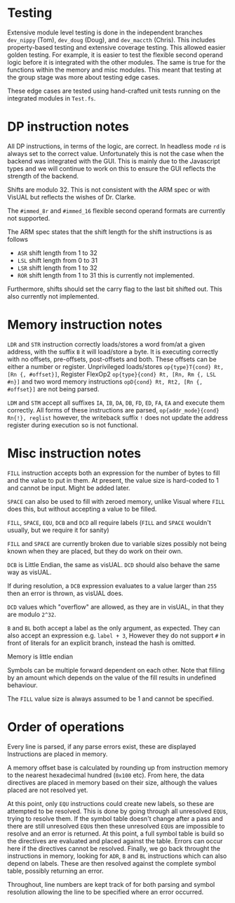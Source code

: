 # Testing

Extensive module level testing is done in the independent branches `dev_nippy` (Tom), `dev_doug` (Doug), and `dev_maccth` (Chris). This includes property-based testing and extensive coverage testing. This allowed easier golden testing. For example, it is easier to test the flexible second
operand logic before it is integrated with the other modules. The same is true for the functions within the memory and misc modules. This meant that testing at the group stage was more about testing edge cases.

These edge cases are tested using hand-crafted unit tests running on the integrated modules in `Test.fs`.

# DP instruction notes

All DP instructions, in terms of the logic, are correct. In headless mode `rd` is always set to the correct value. Unfortunately this is not the case when the backend was integrated with the GUI. This is mainly due to the Javascript types and we will continue to work on this to ensure the GUI reflects the strength of the backend.

Shifts are modulo 32. This is not consistent with the ARM spec or with VisUAL but reflects the wishes of Dr. Clarke.

The `#immed_8r` and `#immed_16` flexible second operand formats are currently not supported.

The ARM spec states that the shift length for the shift instructions is as follows
- `ASR` shift length from 1 to 32
- `LSL` shift length from 0 to 31
- `LSR` shift length from 1 to 32
- `ROR` shift length from 1 to 31
this is currently not implemented.

Furthermore, shifts should set the carry flag to the last bit shifted out. This also currently not implemented.

# Memory instruction notes

`LDR` and `STR` instruction correctly loads/stores a word from/at a given address, with the suffix `B` it will load/store a byte. It is executing correctly with no offsets, pre-offsets, post-offsets and both. These offsets can be either a number or register. Unprivileged loads/stores `op{type}T{cond} Rt, [Rn {, #offset}]`, Register FlexOp2 `op{type}{cond} Rt, [Rn, Rm {, LSL #n}]` and two word memory instructions `opD{cond} Rt, Rt2, [Rn {, #offset}]` are not being parsed.

`LDM` and `STM` accept all suffixes `IA`, `IB`, `DA`, `DB`, `FD`, `ED`, `FA`, `EA` and execute them correctly. All forms of these instructions are parsed, `op{addr_mode}{cond} Rn{!}, reglist` however, the writeback suffix `!` does not update the address register during execution so is not functional.


# Misc instruction notes

`FILL` instruction accepts both an expression for the number of bytes to fill and the value to put in them. At present, the value size is hard-coded to 1 and cannot be input. Might be added later.

`SPACE` can also be used to fill with zeroed memory, unlike Visual where `FILL` does this, but without accepting a value to be filled.

`FILL`, `SPACE`, `EQU`, `DCB` and `DCD` all require labels (`FILL` and `SPACE` wouldn't usually, but we require it for sanity)

`FILL` and `SPACE` are currently broken due to variable sizes possibly not being known when they are placed, but they do work on their own.

`DCB` is Little Endian, the same as visUAL.
`DCD` should also behave the same way as visUAL.

If during resolution, a `DCB` expression evaluates to a value larger than `255` then an error is thrown, as visUAL does.

`DCD` values which "overflow" are allowed, as they are in visUAL, in that they are modulo `2^32`.

`B` and `BL` both accept a label as the only argument, as expected. They can also accept an expression e.g. `label + 3`, However they do not support `#` in front of literals for an explicit branch, instead the hash is omitted.

Memory is little endian

Symbols can be multiple forward dependent on each other. Note that filling by an amount which depends on the value of the fill results in undefined behaviour.

The `FILL` value size is always assumed to be 1 and cannot be specified.


# Order of operations

Every line is parsed, if any parse errors exist, these are displayed
Instructions are placed in memory.

A memory offset base is calculated by rounding up from instruction memory to the nearest hexadecimal hundred (`0x100` etc). From here, the data directives are placed in memory based on their size, although the values placed are not resolved yet.

At this point, only `EQU` instructions could create new labels, so these are attempted to be resolved. This is done by going through all unresolved `EQU`s, trying to resolve them. If the symbol table doesn't change after a pass and there are still unresolved `EQU`s then these unresolved `EQU`s are impossible to resolve and an error is returned. At this point, a full symbol table is build so the directives are evaluated and placed against the table. Errors can occur here if the directives cannot be resolved. Finally, we go back throught the instructions in memory, looking for `ADR`, `B` and `BL` instructions which can also depend on labels. These are then resolved against the complete symbol table, possibly returning an error.

Throughout, line numbers are kept track of for both parsing and symbol resolution allowing the line to be specified where an error occurred.




